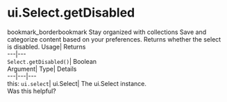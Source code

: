  
#  ui.Select.getDisabled 
bookmark_borderbookmark Stay organized with collections  Save and categorize content based on your preferences.
Returns whether the select is disabled. 
Usage| Returns  
---|---  
`Select.getDisabled()`| Boolean  
Argument| Type| Details  
---|---|---  
this: `ui.select`| ui.Select| The ui.Select instance.  
Was this helpful?
